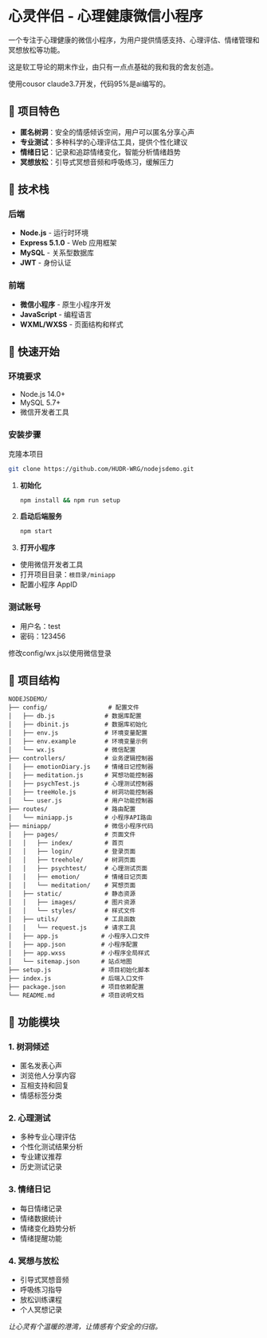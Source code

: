 # 心灵伴侣 - 心理健康微信小程序

一个专注于心理健康的微信小程序，为用户提供情感支持、心理评估、情绪管理和冥想放松等功能。

这是软工导论的期末作业，由只有一点点基础的我和我的舍友创造。

使用cousor claude3.7开发，代码95%是ai编写的。

## 🌟 项目特色

- **匿名树洞**：安全的情感倾诉空间，用户可以匿名分享心声
- **专业测试**：多种科学的心理评估工具，提供个性化建议
- **情绪日记**：记录和追踪情绪变化，智能分析情绪趋势
- **冥想放松**：引导式冥想音频和呼吸练习，缓解压力

## 🔧 技术栈

### 后端

- **Node.js** - 运行时环境
- **Express 5.1.0** - Web 应用框架
- **MySQL** - 关系型数据库
- **JWT** - 身份认证

### 前端

- **微信小程序** - 原生小程序开发
- **JavaScript** - 编程语言
- **WXML/WXSS** - 页面结构和样式

## 🚀 快速开始

### 环境要求

- Node.js 14.0+
- MySQL 5.7+
- 微信开发者工具

### 安装步骤
克隆本项目
```bash
git clone https://github.com/HUDR-WRG/nodejsdemo.git
 ```

1. **初始化**
   
   ```bash
   npm install && npm run setup
   ```

2. **启动后端服务**
   
   ```bash
   npm start
   ```

3. **打开小程序**
- 使用微信开发者工具
- 打开项目目录：`根目录/miniapp`
- 配置小程序 AppID

### 测试账号

- 用户名：test
- 密码：123456

修改config/wx.js以使用微信登录

## 📁 项目结构

```
NODEJSDEMO/
├── config/                 # 配置文件
│   ├── db.js              # 数据库配置
│   ├── dbinit.js          # 数据库初始化
│   ├── env.js             # 环境变量配置
│   ├── env.example        # 环境变量示例
│   └── wx.js              # 微信配置
├── controllers/           # 业务逻辑控制器
│   ├── emotionDiary.js    # 情绪日记控制器
│   ├── meditation.js      # 冥想功能控制器
│   ├── psychTest.js       # 心理测试控制器
│   ├── treeHole.js        # 树洞功能控制器
│   └── user.js            # 用户功能控制器
├── routes/                # 路由配置
│   └── miniapp.js         # 小程序API路由
├── miniapp/               # 微信小程序代码
│   ├── pages/             # 页面文件
│   │   ├── index/         # 首页
│   │   ├── login/         # 登录页面
│   │   ├── treehole/      # 树洞页面
│   │   ├── psychtest/     # 心理测试页面
│   │   ├── emotion/       # 情绪日记页面
│   │   └── meditation/    # 冥想页面
│   ├── static/            # 静态资源
│   │   ├── images/        # 图片资源
│   │   └── styles/        # 样式文件
│   ├── utils/             # 工具函数
│   │   └── request.js     # 请求工具
│   ├── app.js            # 小程序入口文件
│   ├── app.json          # 小程序配置
│   ├── app.wxss          # 小程序全局样式
│   └── sitemap.json      # 站点地图
├── setup.js              # 项目初始化脚本
├── index.js              # 后端入口文件
├── package.json          # 项目依赖配置
└── README.md             # 项目说明文档
```

## 🚀 功能模块

### 1. 树洞倾述

- 匿名发表心声
- 浏览他人分享内容
- 互相支持和回复
- 情感标签分类

### 2. 心理测试

- 多种专业心理评估
- 个性化测试结果分析
- 专业建议推荐
- 历史测试记录

### 3. 情绪日记

- 每日情绪记录
- 情绪数据统计
- 情绪变化趋势分析
- 情绪提醒功能

### 4. 冥想与放松

- 引导式冥想音频
- 呼吸练习指导
- 放松训练课程
- 个人冥想记录

*让心灵有个温暖的港湾，让情感有个安全的归宿。*
